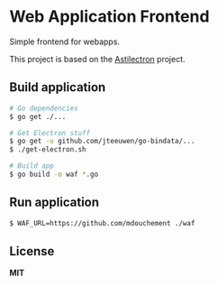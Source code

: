 # Web Application Frontend

Simple frontend for webapps.

This project is based on the [Astilectron](https://github.com/asticode/go-astilectron) project.

## Build application

```sh
# Go dependencies
$ go get ./...

# Get Electron stuff
$ go get -u github.com/jteeuwen/go-bindata/...
$ ./get-electron.sh

# Build app
$ go build -o waf *.go
```

## Run application

```sh
$ WAF_URL=https://github.com/mdouchement ./waf
```

## License

**MIT**
